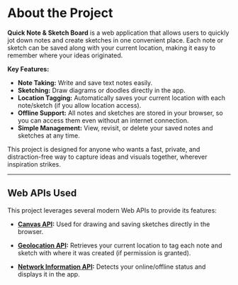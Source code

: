 # About the Project

**Quick Note & Sketch Board** is a web application that allows users to quickly jot down notes and create sketches in one convenient place. Each note or sketch can be saved along with your current location, making it easy to remember where your ideas originated.

**Key Features:**
- **Note Taking:** Write and save text notes easily.
- **Sketching:** Draw diagrams or doodles directly in the app.
- **Location Tagging:** Automatically saves your current location with each note/sketch (if you allow location access).
- **Offline Support:** All notes and sketches are stored in your browser, so you can access them even without an internet connection.
- **Simple Management:** View, revisit, or delete your saved notes and sketches at any time.

This project is designed for anyone who wants a fast, private, and distraction-free way to capture ideas and visuals together, wherever inspiration strikes.

---

## Web APIs Used

This project leverages several modern Web APIs to provide its features:

- **[Canvas API](https://developer.mozilla.org/en-US/docs/Web/API/Canvas_API):**
  Used for drawing and saving sketches directly in the browser.

- **[Geolocation API](https://developer.mozilla.org/en-US/docs/Web/API/Geolocation_API):**
  Retrieves your current location to tag each note and sketch with where it was created (if permission is granted).

- **[Network Information API](https://developer.mozilla.org/en-US/docs/Web/API/Network_Information_API):**
  Detects your online/offline status and displays it in the app.
